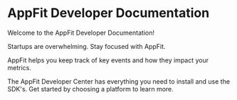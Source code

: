 # AppFit Developer Documentation

Welcome to the AppFit Developer Documentation!

Startups are overwhelming. Stay focused with AppFit.

AppFit helps you keep track of key events and how they impact your metrics.

The AppFit Developer Center has everything you need to install and use the SDK's. Get started by choosing a platform to learn more.
